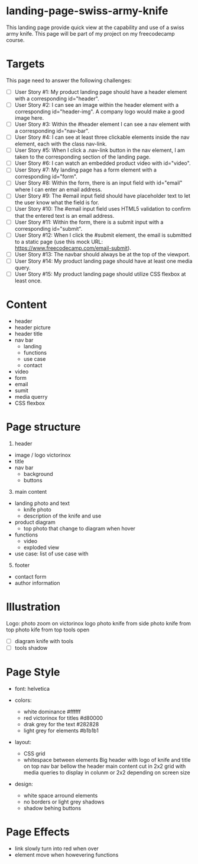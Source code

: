 # landing-page-swiss-army-knife
This landing page provide quick view at the capability and use of a swiss army knife.
This page will be part of my project on my freecodecamp course.

# Targets
This page need to answer the following challenges:
- [ ] User Story #1: My product landing page should have a header element with a corresponding id="header".
- [ ] User Story #2: I can see an image within the header element with a corresponding id="header-img". A company logo would make a good image here.
- [ ] User Story #3: Within the #header element I can see a nav element with a corresponding id="nav-bar".
- [ ] User Story #4: I can see at least three clickable elements inside the nav element, each with the class nav-link.
- [ ] User Story #5: When I click a .nav-link button in the nav element, I am taken to the corresponding section of the landing page.
- [ ] User Story #6: I can watch an embedded product video with id="video".
- [ ] User Story #7: My landing page has a form element with a corresponding id="form".
- [ ] User Story #8: Within the form, there is an input field with id="email" where I can enter an email address.
- [ ] User Story #9: The #email input field should have placeholder text to let the user know what the field is for.
- [ ] User Story #10: The #email input field uses HTML5 validation to confirm that the entered text is an email address.
- [ ] User Story #11: Within the form, there is a submit input with a corresponding id="submit".
- [ ] User Story #12: When I click the #submit element, the email is submitted to a static page (use this mock URL: https://www.freecodecamp.com/email-submit).
- [ ] User Story #13: The navbar should always be at the top of the viewport.
- [ ] User Story #14: My product landing page should have at least one media query.
- [ ] User Story #15: My product landing page should utilize CSS flexbox at least once.

# Content
- header
- header picture
- header title
- nav bar
  - landing
  - functions
  - use case
  - contact
 - video
 - form
  - email
  - sumit
 - media querry
 - CSS flexbox


# Page structure
1. header
  - image / logo victorinox
  - title
  - nav bar
    - background
    - buttons 
3. main content
  - landing photo and text
    - knife photo
    - description of the knife and use 
  - product diagram
    - top photo that change to diagram when hover 
  - functions
    - video
    - exploded view
  - use case: list of use case with
5. footer
  - contact form
  - author information

# Illustration
Logo: photo zoom on victorinox logo
photo knife from side
photo knife from top
photo kife from top tools open
- [ ] diagram knife with tools
- [ ] tools shadow

# Page Style
- font: helvetica
- colors:
  - white dominance #ffffff
  - red victorinox for titles #d80000
  - drak grey for the text #282828
  - light grey for elements #b1b1b1

- layout:
  - CSS grid
  - whitespace between elements
Big header with logo of knife and title on top
nav bar bellow the header
main content cut in 2x2 grid with media queries to display in colunm or 2x2 depending on screen size

- design:
  - white space arround elements
  - no borders or light grey shadows
  - shadow behing buttons


# Page Effects
- link slowly turn into red when over
- element move when howevering functions
